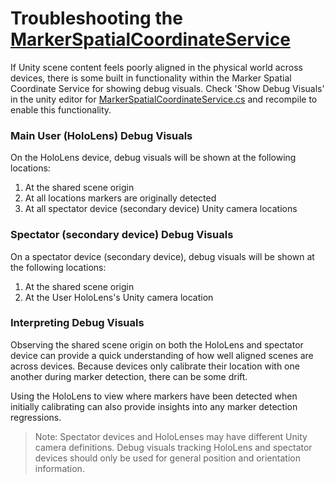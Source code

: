 # Troubleshooting the [MarkerSpatialCoordinateService](Scripts/Sharing/MarkerSpatialCoordinateService.cs)

If Unity scene content feels poorly aligned in the physical world across devices, there is some built in functionality within the Marker Spatial Coordinate Service for showing debug visuals. Check 'Show Debug Visuals' in the unity editor for [MarkerSpatialCoordinateService.cs](Scripts/Sharing/MarkerSpatialCoordinateService.cs) and recompile to enable this functionality. 

### Main User (HoloLens) Debug Visuals
On the HoloLens device, debug visuals will be shown at the following locations:
1. At the shared scene origin
2. At all locations markers are originally detected
3. At all spectator device (secondary device) Unity camera locations

### Spectator (secondary device) Debug Visuals
On a spectator device (secondary device), debug visuals will be shown at the following locations:
1. At the shared scene origin
2. At the User HoloLens's Unity camera location

### Interpreting Debug Visuals
Observing the shared scene origin on both the HoloLens and spectator device can provide a quick understanding of how well aligned scenes are across devices. Because devices only calibrate their location with one another during marker detection, there can be some drift. 

Using the HoloLens to view where markers have been detected when initially calibrating can also provide insights into any marker detection regressions.

>Note: Spectator devices and HoloLenses may have different Unity camera definitions. Debug visuals tracking HoloLens and spectator devices should only be used for general position and orientation information.
